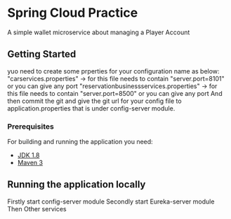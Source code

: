 # Spring Cloud Practice

A simple wallet microservice about managing a Player Account


## Getting Started

yuo need to create some prperties for your configuration name as below:
  "carservices.properties" -> for this file needs to contain "server.port=8101" or you can give any port
  "reservationbusinessservices.properties" -> for this file needs to contain "server.port=8500" or you can give any port
And then commit the git and give the git url for your config file to application.properties that is under config-server module.

### Prerequisites

For building and running the application you need:

- [JDK 1.8](http://www.oracle.com/technetwork/java/javase/downloads/jdk8-downloads-2133151.html)
- [Maven 3](https://maven.apache.org)

## Running the application locally

Firstly start config-server module
Secondly start Eureka-server module
Then Other services

